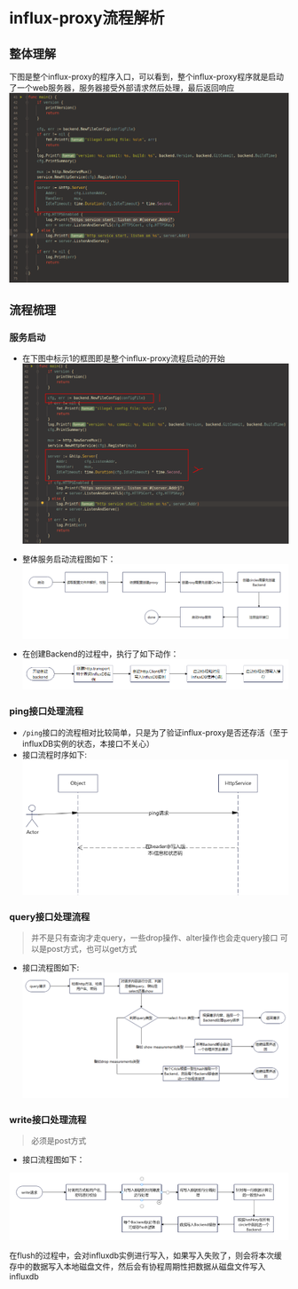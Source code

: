 # influx-proxy流程解析

## 整体理解
下图是整个influx-proxy的程序入口，可以看到，整个influx-proxy程序就是启动了一个web服务器，服务器接受外部请求然后处理，最后返回响应
![服务启动](./image/server1.png)

## 流程梳理

### 服务启动
* 在下图中标示1的框图即是整个influx-proxy流程启动的开始
![服务启动](./image/server2.png)

* 整体服务启动流程图如下：
![服务启动](./image/init1.png)

* 在创建Backend的过程中，执行了如下动作：
![服务启动](./image/init2.png)

### ping接口处理流程
* `/ping`接口的流程相对比较简单，只是为了验证influx-proxy是否还存活（至于influxDB实例的状态，本接口不关心）
* 接口流程时序如下:
![ping接口时序](./image/ping1.png)

### query接口处理流程
> 并不是只有查询才走query，一些drop操作、alter操作也会走query接口
> 可以是post方式，也可以get方式
* 接口流程图如下:
![query接口流程](./image/query1.png)

### write接口处理流程
> 必须是post方式
* 接口流程图如下：

![write接口流程](./image/write1.png)

在flush的过程中，会对influxdb实例进行写入，如果写入失败了，则会将本次缓存中的数据写入本地磁盘文件，然后会有协程周期性把数据从磁盘文件写入influxdb
